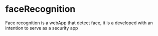 # faceRecognition
Face recognition is a webApp that detect face, it is a developed with an intention to serve as a security app

